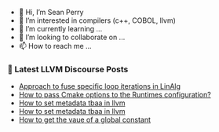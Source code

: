 - 👋 Hi, I’m Sean Perry
- 👀 I’m interested in compilers (c++, COBOL, llvm)
- 🌱 I’m currently learning ...
- 💞️ I’m looking to collaborate on ...
- 📫 How to reach me ...

<!---
s66perry/s66perry is a ✨ special ✨ repository because its `README.md` (this file) appears on your GitHub profile.
You can click the Preview link to take a look at your changes.
--->
### 📕 Latest LLVM Discourse Posts

<!-- DISCOURSE-LLVM:START -->
- [Approach to fuse specific loop iterations in LinAlg](https://discourse.llvm.org/t/approach-to-fuse-specific-loop-iterations-in-linalg/61116#post_13)
- [How to pass Cmake options to the Runtimes configuration?](https://discourse.llvm.org/t/how-to-pass-cmake-options-to-the-runtimes-configuration/61235#post_2)
- [How to set metadata tbaa in llvm](https://discourse.llvm.org/t/how-to-set-metadata-tbaa-in-llvm/61244#post_2)
- [How to set metadata tbaa in llvm](https://discourse.llvm.org/t/how-to-set-metadata-tbaa-in-llvm/61244#post_1)
- [How to get the vaue of a global constant](https://discourse.llvm.org/t/how-to-get-the-vaue-of-a-global-constant/61076#post_6)
<!-- DISCOURSE-LLVM:END -->

